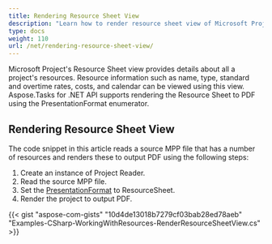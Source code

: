 ```yaml
---
title: Rendering Resource Sheet View
description: "Learn how to render resource sheet view of Microsoft Project (MPP/XML) files using Aspose.Tasks for .NET."
type: docs
weight: 110
url: /net/rendering-resource-sheet-view/
---
```


Microsoft Project's Resource Sheet view provides details about all a project's resources. Resource information such as name, type, standard and overtime rates, costs, and calendar can be viewed using this view. Aspose.Tasks for .NET API supports rendering the Resource Sheet to PDF using the PresentationFormat enumerator.

## **Rendering Resource Sheet View**
The code snippet in this article reads a source MPP file that has a number of resources and renders these to output PDF using the following steps:

1. Create an instance of Project Reader.
2. Read the source MPP file.
3. Set the [PresentationFormat](https://reference.aspose.com/tasks/net/aspose.tasks.visualization/presentationformat) to ResourceSheet.
4. Render the project to output PDF.

{{< gist "aspose-com-gists" "10d4de13018b7279cf03bab28ed78aeb" "Examples-CSharp-WorkingWithResources-RenderResourceSheetView.cs" >}}
